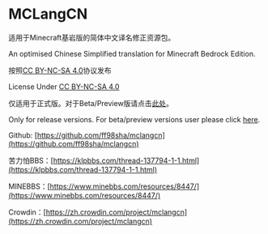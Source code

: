 # MCLangCN

适用于Minecraft基岩版的简体中文译名修正资源包。

An optimised Chinese Simplified translation for Minecraft Bedrock Edition.

按照[CC BY-NC-SA 4.0](https://creativecommons.org/licenses/by-nc-sa/4.0/deed.zh-Hans)协议发布

License Under [CC BY-NC-SA 4.0](https://creativecommons.org/licenses/by-nc-sa/4.0/deed)

仅适用于正式版。对于Beta/Preview版请点击[此处](https://github.com/SomethingStillWrong/mclangcn-beta)。

Only for release versions. For beta/preview versions user please click [here](https://github.com/SomethingStillWrong/mclangcn-beta).

Github: [https://github.com/ff98sha/mclangcn](https://github.com/ff98sha/mclangcn)

苦力怕BBS：[https://klpbbs.com/thread-137794-1-1.html](https://klpbbs.com/thread-137794-1-1.html)

MINEBBS：[https://www.minebbs.com/resources/8447/](https://www.minebbs.com/resources/8447/)

Crowdin：[https://zh.crowdin.com/project/mclangcn](https://zh.crowdin.com/project/mclangcn)

